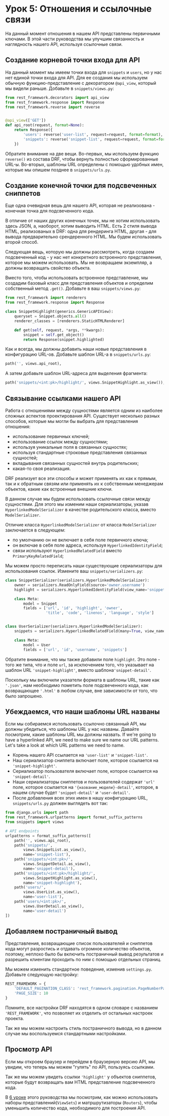 # Урок 5: Отношения и ссылочные связи

На данный момент отношения в нашем API представлены первичными ключами. В этой части руководства мы улучшим связанность и наглядность нашего API, используя ссылочные связи.

## Создание корневой точки входа для API

На данный момент мы имеем точки входа для `snippets` и `users`, но у нас нет единой точки входа для API. Для ее создания мы используем обычную функцию-представление с декоратором `@api_view`, который мы видели раньше. Добавьте в `snippets/views.py`:

```py
from rest_framework.decorators import api_view
from rest_framework.response import Response
from rest_framework.reverse import reverse


@api_view(['GET'])
def api_root(request, format=None):
    return Response({
        'users': reverse('user-list', request=request, format=format),
        'snippets': reverse('snippet-list', request=request, format=format)
    })
```

Обратите внимание на две вещи. Во-первых, мы используем функцию `reverse()` из состава DRF, чтобы вернуть полностью сформированные URL-ы. Во-вторых, шаблоны URL определены с помощью удобных имен, которые мы опишем позднее в `snippets/urls.py`.

## Создание конечной точки для подсвеченных сниппетов

Еще одна очевидная вешь для нашего API, которая не реализована - конечная точка для подсвеченного кода.

В отличие от наших других конечных точек, мы не хотим использовать здесь JSON, а, наоборот, хотим выводить HTML. Есть 2 стиля вывода HTML, реализованых в DRF: одна для рендеринга HTML, другая - для вывода предварительно срендеренного HTML. Мы будем использовать второй способ.

Следующая вещь, которую мы должны рассмотреть, когда создаем подсвеченный код - у нас нет конкретного встроенного представления, которое мы можем использовать. Мы не возвращаем экземпляр, а должны возвращать свойство объекта.

Вместо того, чтобы использовать встроенное представление, мы создадим базовый класс для представления объектов и определим собственный метод `.get()`. Добавьте в ваш `snippets/views.py`:

```py
from rest_framework import renderers
from rest_framework.response import Response

class SnippetHighlight(generics.GenericAPIView):
    queryset = Snippet.objects.all()
    renderer_classes = [renderers.StaticHTMLRenderer]

    def get(self, request, *args, **kwargs):
        snippet = self.get_object()
        return Response(snippet.highlighted)
```

Как и всегда, мы должны добавить наши новые представления в конфигурацию URL-ов. Добавьте шаблон URL-а в `snippets/urls.py`:

```py
path('', views.api_root),
```

А затем добавьте шаблон URL-адреса для выделения фрагмента:

```py
path('snippets/<int:pk>/highlight/', views.SnippetHighlight.as_view()),
```

## Связывание ссылками нашего API

Работа с отношениями между сущностями является одним из наиболее сложных аспектов проектирования API. Существует несколько разных способов, которые мы могли бы выбрать для представления отношения:

- использование первичных ключей;
- использование ссылок между сущностями;
- используя уникальные поля в связанных сущностях;
- используя стандартные строковые представления связанных сущностей;
- вкладывания связанных сущностей внутрь родительских;
- какая-то своя реализация.

DRF реализует все эти способы и может применять их как к прямым, так и к обратным связям или применять их к собственным менеджерам объектов, какие как встроенные внешние ключи.

В данном случае мы будем использовать ссылочные связи между сущностями. Для этого мы изменим наши сериализаторы, указав `HyperlinkedModelSerializer` в качестве родительского класса, вместо `ModelSerializer`.

Отличие класса `HyperlinkedModelSerializer` от класса `ModelSerializer` заключается в следующем: 

- по умолчанию он не включает в себя поле первичного ключа;
- он включае в себя поле адреса, используя `HyperlinkedIdentityField`;
- связи используют `HyperlinkedRelatedField` вместо `PrimaryKeyRelatedField`;

Мы можем просто переписать наши существующие сериализаторы для использования ссылок. Измените ваш `snippets/serializers.py`:

```py
class SnippetSerializer(serializers.HyperlinkedModelSerializer):
    owner = serializers.ReadOnlyField(source='owner.username')
    highlight = serializers.HyperlinkedIdentityField(view_name='snippet-highlight', format='html')

    class Meta:
        model = Snippet
        fields = ['url', 'id', 'highlight', 'owner',
                  'title', 'code', 'linenos', 'language', 'style']


class UserSerializer(serializers.HyperlinkedModelSerializer):
    snippets = serializers.HyperlinkedRelatedField(many=True, view_name='snippet-detail', read_only=True)

    class Meta:
        model = User
        fields = ['url', 'id', 'username', 'snippets']
```

Обратите внимание, что мы также добавили поле `highlight`. Это поле - того же типа, что и поле `url`, за исключением того, что указывает на шаблон URL `'snippet-highlight'`, вместо шаблона`'snippet-detail'`.

Поскольку мы включили указатели формата в шаблоны URL, такие как `'.json'`, нам необходимо пометить поле подсвеченного кода, как возвращающее `'.html'` в любом случае, вне зависимости от того, что было запрошено.

## Убеждаемся, что наши шаблоны URL названы

Если мы собираемся использовать ссылочно связанный API, мы должны убедиться, что шаблоны URL у нас названы. Давайте посмотрим, какие шаблоны URL мы должны назвать.
If we're going to have a hyperlinked API, we need to make sure we name our URL patterns. Let's take a look at which URL patterns we need to name.

* Корень нашего API ссылается на `'user-list'` и `'snippet-list'`.
* Наш сериализатор сниппета включает поле, которое ссылается на `'snippet-highlight'`.
* Сериализатор пользователя включает поле, которое ссылается на `'snippet-detail'`.
* Наши сериализаторы сниппетов и пользователей содержат `'url'` поле, которое ссылается на `'{название_модели}-detail'`, которое, в нашем случае будет `'snippet-detail'` и `'user-detail'`.
* После добавления всех этих имен в нашу конфигурацию URL, `snippets/urls.py` должен выглядеть вот так:

```py
from django.urls import path
from rest_framework.urlpatterns import format_suffix_patterns
from snippets import views

# API endpoints
urlpatterns = format_suffix_patterns([
    path('', views.api_root),
    path('snippets/',
        views.SnippetList.as_view(),
        name='snippet-list'),
    path('snippets/<int:pk>/',
        views.SnippetDetail.as_view(),
        name='snippet-detail'),
    path('snippets/<int:pk>/highlight/',
        views.SnippetHighlight.as_view(),
        name='snippet-highlight'),
    path('users/',
        views.UserList.as_view(),
        name='user-list'),
    path('users/<int:pk>/',
        views.UserDetail.as_view(),
        name='user-detail')
])
```

## Добавляем постраничный вывод

Представления, возвращающие список пользователей и сниппетов кода могут разростись и отдавать огромное количество объектов, поэтому, неплохо было бы включить постраничный вывод результатов и разрешить клиентам проходить по ним с помощью отдельных страниц.

Мы можем изменить стандартное поведение, изменив `settings.py`. Добавьте следующую настройку:

```py
REST_FRAMEWORK = {
    'DEFAULT_PAGINATION_CLASS': 'rest_framework.pagination.PageNumberPagination',
    'PAGE_SIZE': 10
}
```

Помните, все настройки DRF находятся в одном словаре с названием `'REST_FRAMEWORK'`, что позволяет их отделить от остальных настроек проекта.

Так же мы можем настроить стиль постраничного вывода, но в данном случае мы воспользуемся стандартными настройками.

## Просмотр API

Если мы откроем браузер и перейдем в браузерную версию API, мы увидим, что теперь мы можем "гулять" по API, пользуясь ссылками.

Так же мы можем увидеть ссылки `'highlight'` у объектов сниппетов, которые будут возвращать вам HTML представление подсвеченного кода.

В [6 уроке](viewsets-and-routers.md) этого руководства мы посмотрим, как можно использовать наборы представлений(`ViewSets`) и матршрутизаторы (`Routers`), чтобы уменьшить количество кода, необходимого для построения API. 
